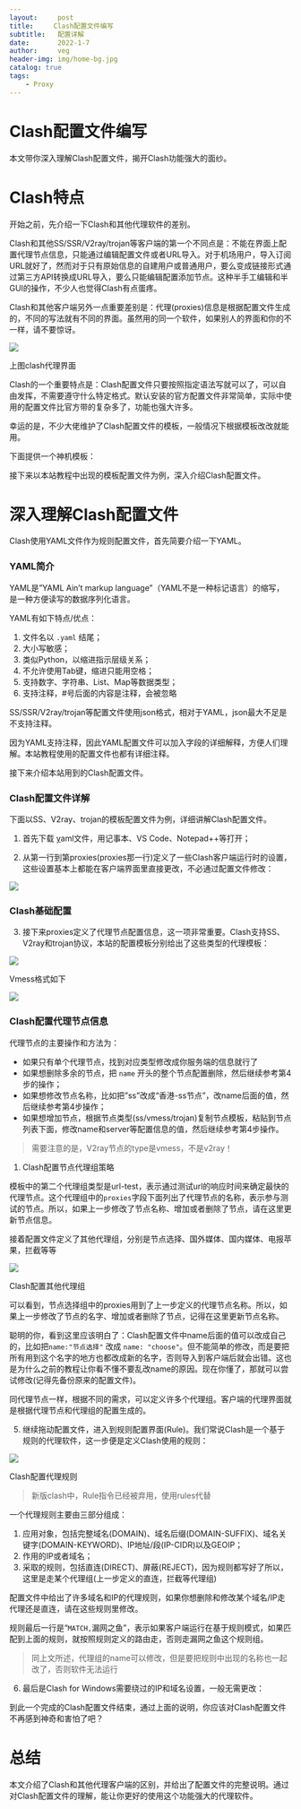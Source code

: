 ```yaml
---
layout:     post
title:     Clash配置文件编写
subtitle:   配置详解
date:       2022-1-7
author:     veg
header-img: img/home-bg.jpg
catalog: true
tags:
    - Proxy
---
```

# Clash配置文件编写

本文带你深入理解Clash配置文件，揭开Clash功能强大的面纱。

# **Clash特点**

开始之前，先介绍一下Clash和其他代理软件的差别。

Clash和其他SS/SSR/V2ray/trojan等客户端的第一个不同点是：不能在界面上配置代理节点信息，只能通过编辑配置文件或者URL导入。对于机场用户，导入订阅URL就好了，然而对于只有原始信息的自建用户或普通用户，要么变成链接形式通过第三方API转换成URL导入，要么只能编辑配置添加节点。这种半手工编辑和半GUI的操作，不少人也觉得Clash有点蛋疼。

Clash和其他客户端另外一点重要差别是：代理(proxies)信息是根据配置文件生成的，不同的写法就有不同的界面。虽然用的同一个软件，如果别人的界面和你的不一样，请不要惊讶。

![](https://raw.githubusercontent.com/vveg26/blog_photos/master/proxy/clash/clash_yaml/clash_yaml_1.png)

上图clash代理界面

Clash的一个重要特点是：Clash配置文件只要按照指定语法写就可以了，可以自由发挥，不需要遵守什么特定格式。默认安装的官方配置文件非常简单，实际中使用的配置文件比官方带的复杂多了，功能也强大许多。

幸运的是，不少大佬维护了Clash配置文件的模板，一般情况下根据模板改改就能用。

下面提供一个神机模板：

接下来以本站教程中出现的模板配置文件为例，深入介绍Clash配置文件。

# **深入理解Clash配置文件**

Clash使用YAML文件作为规则配置文件，首先简要介绍一下YAML。

### **YAML简介**

YAML是”YAML Ain’t markup language”（YAML不是一种标记语言）的缩写，是一种方便读写的数据序列化语言。

YAML有如下特点/优点：

1. 文件名以 `.yaml` 结尾；
2. 大小写敏感；
3. 类似Python，以缩进指示层级关系；
4. 不允许使用Tab键，缩进只能用空格；
5. 支持数字、字符串、List、Map等数据类型；
6. 支持注释，#号后面的内容是注释，会被忽略

SS/SSR/V2ray/trojan等配置文件使用json格式，相对于YAML，json最大不足是不支持注释。

因为YAML支持注释，因此YAML配置文件可以加入字段的详细解释，方便人们理解。本站教程使用的配置文件也都有详细注释。

接下来介绍本站用到的Clash配置文件。

### **Clash配置文件详解**

下面以SS、V2ray、trojan的模板配置文件为例，详细讲解Clash配置文件。

1. 首先下载 [y](https://v2xtls.org/clash_template2.yaml)aml文件，用记事本、VS Code、Notepad++等打开；

2. 从第一行到第proxies(proxies那一行)定义了一些Clash客户端运行时的设置，这些设置基本上都能在客户端界面里直接更改，不必通过配置文件修改：

![](https://raw.githubusercontent.com/vveg26/blog_photos/master/proxy/clash/clash_yaml/clash_yaml_2.png)

### Clash基础配置

3. 接下来proxies定义了代理节点配置信息，这一项非常重要。Clash支持SS、V2ray和trojan协议，本站的配置模板分别给出了这些类型的代理模板：

![](https://raw.githubusercontent.com/vveg26/blog_photos/master/proxy/clash/clash_yaml/clash_yaml_3.png)

Vmess格式如下

![](https://raw.githubusercontent.com/vveg26/blog_photos/master/proxy/clash/clash_yaml/clash_yaml_4.png)

### Clash配置代理节点信息

代理节点的主要操作和方法为：

- 如果只有单个代理节点，找到对应类型修改成你服务端的信息就行了
- 如果想删除多余的节点，把 `name` 开头的整个节点配置删除，然后继续参考第4步的操作；
- 如果想修改节点名称，比如把”ss”改成“香港-ss节点”，改name后面的值，然后继续参考第4步操作；
- 如果想增加节点，根据节点类型(ss/vmess/trojan)复制节点模板，粘贴到节点列表下面，修改name和server等配置信息的值，然后继续参考第4步操作。

> 需要注意的是，V2ray节点的type是vmess，不是v2ray！

1. Clash配置节点代理组策略

模板中的第二个代理组类型是url-test，表示通过测试url的响应时间来确定最快的代理节点。这个代理组中的`proxies`字段下面列出了代理节点的名称，表示参与测试的节点。所以，如果上一步修改了节点名称、增加或者删除了节点，请在这里更新节点信息。

接着配置文件定义了其他代理组，分别是节点选择、国外媒体、国内媒体、电报苹果，拦截等等

![](https://raw.githubusercontent.com/vveg26/blog_photos/master/proxy/clash/clash_yaml/clash_yaml_5.png)

Clash配置其他代理组

可以看到，节点选择组中的proxies用到了上一步定义的代理节点名称。所以，如果上一步修改了节点的名字、增加或者删除了节点，记得在这里更新节点名称。

聪明的你，看到这里应该明白了：Clash配置文件中name后面的值可以改成自己的，比如把`name:"节点选择"` 改成 `name: "choose"`。但不能简单的修改，而是要把所有用到这个名字的地方也都改成新的名字，否则导入到客户端后就会出错。这也是为什么之前的教程让你看不懂不要乱改name的原因。现在你懂了，那就可以尝试修改(记得先备份原来的配置文件)。

同代理节点一样，根据不同的需求，可以定义许多个代理组。客户端的代理界面就是根据代理节点和代理组的配置生成的。

5. 继续拖动配置文件，进入到规则配置界面(Rule)。我们常说Clash是一个基于规则的代理软件，这一步便是定义Clash使用的规则：

![](https://raw.githubusercontent.com/vveg26/blog_photos/master/proxy/clash/clash_yaml/clash_yaml_6.png)

Clash配置代理规则

> 新版clash中，Rule指令已经被弃用，使用rules代替

一个代理规则主要由三部分组成：

1. 应用对象，包括完整域名(DOMAIN)、域名后缀(DOMAIN-SUFFIX)、域名关键字(DOMAIN-KEYWORD)、IP地址/段(IP-CIDR)以及GEOIP；
2. 作用的IP或者域名；
3. 采取的规则，包括直连(DIRECT)、屏蔽(REJECT)，因为规则都写好了所以，这里是走某个代理组(上一步定义的直连，拦截等代理组)

配置文件中给出了许多域名和IP的代理规则，如果你想删除和修改某个域名/IP走代理还是直连，请在这些规则里修改。

规则最后一行是“`MATCH,`漏网之鱼”，表示如果客户端运行在基于规则模式，如果匹配到上面的规则，就按照规则定义的路由走，否则走漏网之鱼这个规则组。

> 同上文所述，代理组的name可以修改，但是要把规则中出现的名称也一起改了，否则软件无法运行

6. 最后是Clash for Windows需要绕过的IP和域名设置，一般无需更改：

到此一个完成的Clash配置文件结束，通过上面的说明，你应该对Clash配置文件不再感到神奇和害怕了吧？

# **总结**

本文介绍了Clash和其他代理客户端的区别，并给出了配置文件的完整说明。通过对Clash配置文件的理解，能让你更好的使用这个功能强大的代理软件。